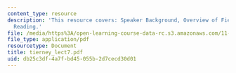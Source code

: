 ```yaml
---
content_type: resource
description: 'This resource covers: Speaker Background, Overview of Field, and Recommended
  Reading.'
file: /media/https%3A/open-learning-course-data-rc.s3.amazonaws.com/11-941-disaster-vulnerability-and-resilience-spring-2005/db25c3df4a7fbd45055b2d7cecd30d01_tierney_lect7.pdf
file_type: application/pdf
resourcetype: Document
title: tierney_lect7.pdf
uid: db25c3df-4a7f-bd45-055b-2d7cecd30d01
---
```

